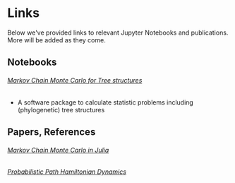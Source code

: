 # Links

Below we've provided links to relevant Jupyter Notebooks and publications. More will be added as they come. 


## Notebooks

###### [Markov Chain Monte Carlo for Tree structures](https://github.com/erathorn/Julia_Tree/blob/master/notebook/MCPhylo.ipynb)

- A software package to calculate statistic problems including (phylogenetic) tree structures

## Papers, References

###### [Markov Chain Monte Carlo in Julia](https://mambajl.readthedocs.io/en/latest/)

###### [Probabilistic Path Hamiltonian Dynamics](https://arxiv.org/pdf/1702.07814.pdf)